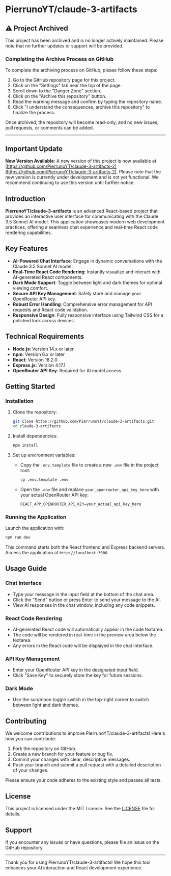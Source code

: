# PierrunoYT/claude-3-artifacts

## ⚠️ Project Archived

This project has been archived and is no longer actively maintained. Please note that no further updates or support will be provided.

### Completing the Archive Process on GitHub

To complete the archiving process on GitHub, please follow these steps:

1. Go to the GitHub repository page for this project.
2. Click on the "Settings" tab near the top of the page.
3. Scroll down to the "Danger Zone" section.
4. Click on the "Archive this repository" button.
5. Read the warning message and confirm by typing the repository name.
6. Click "I understand the consequences, archive this repository" to finalize the process.

Once archived, the repository will become read-only, and no new issues, pull requests, or comments can be added.

---

## Important Update
**New Version Available**: A new version of this project is now available at [https://github.com/PierrunoYT/claude-3-artifacts-2](https://github.com/PierrunoYT/claude-3-artifacts-2). Please note that the new version is currently under development and is not yet functional. We recommend continuing to use this version until further notice.

## Introduction
**PierrunoYT/claude-3-artifacts** is an advanced React-based project that provides an interactive user interface for communicating with the Claude 3.5 Sonnet AI model. This application showcases modern web development practices, offering a seamless chat experience and real-time React code rendering capabilities.

## Key Features
- **AI-Powered Chat Interface**: Engage in dynamic conversations with the Claude 3.5 Sonnet AI model.
- **Real-Time React Code Rendering**: Instantly visualize and interact with AI-generated React components.
- **Dark Mode Support**: Toggle between light and dark themes for optimal viewing comfort.
- **Secure API Key Management**: Safely store and manage your OpenRouter API key.
- **Robust Error Handling**: Comprehensive error management for API requests and React code validation.
- **Responsive Design**: Fully responsive interface using Tailwind CSS for a polished look across devices.

## Technical Requirements
- **Node.js**: Version 14.x or later
- **npm**: Version 6.x or later
- **React**: Version 18.2.0
- **Express.js**: Version 4.17.1
- **OpenRouter API Key**: Required for AI model access

## Getting Started

### Installation
1. Clone the repository:
   ```bash
   git clone https://github.com/PierrunoYT/claude-3-artifacts.git
   cd claude-3-artifacts
   ```

2. Install dependencies:
   ```bash
   npm install
   ```

3. Set up environment variables:
   - Copy the `.env.template` file to create a new `.env` file in the project root:
     ```bash
     cp .env.template .env
     ```
   - Open the `.env` file and replace `your_openrouter_api_key_here` with your actual OpenRouter API key:
     ```
     REACT_APP_OPENROUTER_API_KEY=your_actual_api_key_here
     ```

### Running the Application
Launch the application with:
```bash
npm run dev
```
This command starts both the React frontend and Express backend servers. Access the application at `http://localhost:3000`.

## Usage Guide

### Chat Interface
- Type your message in the input field at the bottom of the chat area.
- Click the "Send" button or press Enter to send your message to the AI.
- View AI responses in the chat window, including any code snippets.

### React Code Rendering
- AI-generated React code will automatically appear in the code textarea.
- The code will be rendered in real-time in the preview area below the textarea.
- Any errors in the React code will be displayed in the chat interface.

### API Key Management
- Enter your OpenRouter API key in the designated input field.
- Click "Save Key" to securely store the key for future sessions.

### Dark Mode
- Use the sun/moon toggle switch in the top-right corner to switch between light and dark themes.

## Contributing
We welcome contributions to improve PierrunoYT/claude-3-artifacts! Here's how you can contribute:

1. Fork the repository on GitHub.
2. Create a new branch for your feature or bug fix.
3. Commit your changes with clear, descriptive messages.
4. Push your branch and submit a pull request with a detailed description of your changes.

Please ensure your code adheres to the existing style and passes all tests.

## License
This project is licensed under the MIT License. See the [LICENSE](LICENSE) file for details.

## Support
If you encounter any issues or have questions, please file an issue on the GitHub repository.

---

Thank you for using PierrunoYT/claude-3-artifacts! We hope this tool enhances your AI interaction and React development experience.
